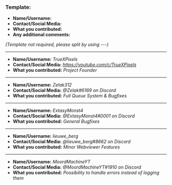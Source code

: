 ### Template:

- **Name/Username:**
- **Contact/Social Media:**
- **What you contributed:**
- **Any additional comments:**

*(Template not required, please split by using \-\-\-)*

---

- **Name/Username:** *TrueXPixels*
- **Contact/Social Media:** *https://youtube.com/c/TrueXPixels*
- **What you contributed:** *Project Founder*

---

- **Name/Username:** *Zelak312*
- **Contact/Social Media:** *@Zelak#6169 on Discord* 
- **What you contributed:** *Full Queue System & Bugfixes*

---

- **Name/Username:** *ExtasyMonst4*
- **Contact/Social Media:** *@ExtasyMonst4#0001 on Discord* 
- **What you contributed:** *General Bugfixes*

---

- **Name/Username:** *lieuwe_berg*
- **Contact/Social Media:** *@lieuwe_berg#8662 on Discord* 
- **What you contributed:** *Minor Webviewer Features*

---

- **Name/Username:** *MoordMachineYT*
- **Contact/Social Media:** *@MoordMachineYT#1910 on Discord*
- **What you contributed:** *Possibility to handle errors instead of logging them*
